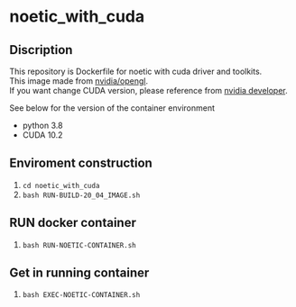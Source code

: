 # noetic_with_cuda

## Discription
This repository is Dockerfile for noetic with cuda driver and toolkits.<br>
This image made from [nvidia/opengl](https://hub.docker.com/r/nvidia/opengl).<br>
If you want change CUDA version, please reference from [nvidia developer](https://developer.nvidia.com/cuda-downloads).<br>

See below for the version of the container environment<br>
- python 3.8
- CUDA 10.2 <br>

## Enviroment construction
1. ```cd noetic_with_cuda```
2. ```bash RUN-BUILD-20_04_IMAGE.sh```

## RUN docker container
1. ```bash RUN-NOETIC-CONTAINER.sh```

## Get in running container
1. ```bash EXEC-NOETIC-CONTAINER.sh```
